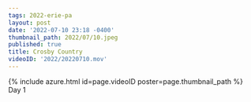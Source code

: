 ```yaml
---
tags: 2022-erie-pa
layout: post
date: '2022-07-10 23:18 -0400'
thumbnail_path: 2022/07/10.jpeg
published: true
title: Crosby Country
videoID: '2022/20220710.mov'
---
```


{% include azure.html id=page.videoID poster=page.thumbnail_path %}
Day 1
